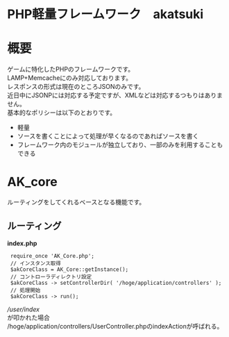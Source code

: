 PHP軽量フレームワーク　akatsuki
=======
# 概要
ゲームに特化したPHPのフレームワークです。  
LAMP+Memcacheにのみ対応しております。  
レスポンスの形式は現在のところJSONのみです。  
近日中にJSONPには対応する予定ですが、XMLなどは対応するつもりはありません。  
基本的なポリシーは以下のとおりです。
* 軽量
* ソースを書くことによって処理が早くなるのであればソースを書く
* フレームワーク内のモジュールが独立しており、一部のみを利用することもできる

# AK_core
ルーティングをしてくれるベースとなる機能です。  
## ルーティング
**index.php**  

     require_once 'AK_Core.php';
     // インスタンス取得
     $akCoreClass = AK_Core::getInstance();
     // コントローラディレクトリ設定
     $akCoreClass -> setControllerDir( '/hoge/application/controllers' );
     // 処理開始
     $akCoreClass -> run();

*/user/index*  
が叩かれた場合  
/hoge/application/controllers/UserController.phpのindexActionが呼ばれる。

